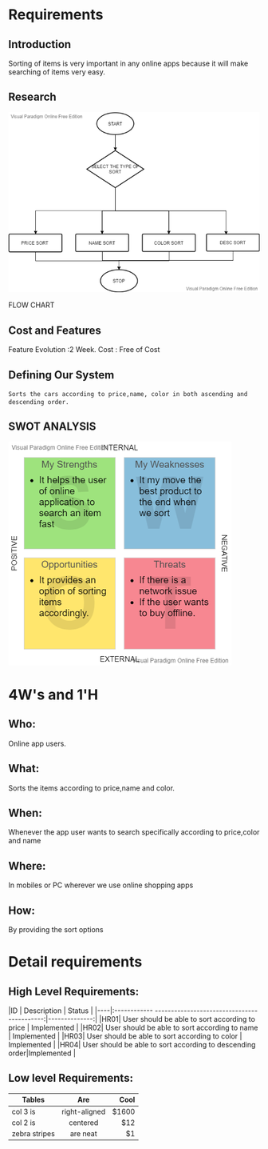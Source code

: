 # Requirements
## Introduction
 Sorting of items is very important in any online apps because it will make searching of items very easy.

## Research
![](https://github.com/DeepthiReddyGB/MiniProject/blob/main/1_Requirements/flow%20chart.vpd.png)

FLOW CHART
## Cost and Features
 Feature Evolution :2 Week.
 Cost : Free of Cost

## Defining Our System
    Sorts the cars according to price,name, color in both ascending and descending order. 
## SWOT ANALYSIS
![](https://github.com/DeepthiReddyGB/MiniProject/blob/main/1_Requirements/Personal%20SWOT%20Analysis.jpg.png)
# 4W&#39;s and 1&#39;H

## Who:
Online app users.

## What:

Sorts the items according to price,name and color.

## When:

Whenever the app user wants to search specifically according to price,color and name

## Where:

In mobiles or PC wherever we use online shopping apps

## How:

By providing the sort options

# Detail requirements
## High Level Requirements:

|ID  | Description                                              | Status        |
|----|:------------ -------------------------------------------:|--------------:|
|HR01|	User should be able to sort according to price           |	Implemented   |
|HR02|		User should be able to sort according to name           |	Implemented   |
|HR03|		User should be able to sort according to color          |	Implemented   |
|HR04|	User should be able to sort according to descending order|Implemented    |





##  Low level Requirements:
| Tables        | Are           | Cool  |
| ------------- |:-------------:| -----:|
| col 3 is      | right-aligned | $1600 |
| col 2 is      | centered      |   $12 |
| zebra stripes | are neat      |    $1 |

